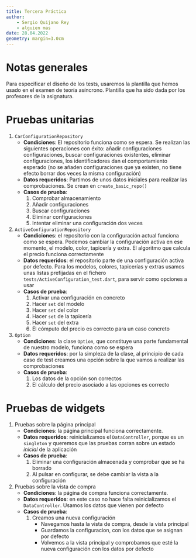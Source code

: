 ```yaml
---
title: Tercera Práctica
author:
    - Sergio Quijano Rey
    - alguien mas
date: 28.04.2022
geometry: margin=3.0cm
---
```


# Notas generales

Para especificar el diseño de los tests, usaremos la plantilla que hemos usado en el examen de teoría asíncrono. Plantilla que ha sido dada por los profesores de la asignatura.

# Pruebas unitarias

1. `CarConfigurationRepository`
    - **Condiciones**: El repositorio funciona como se espera. Se realizan las siguientes operaciones con éxito: añadir configuraciones configuraciones, buscar configuraciones existentes, eliminar configuraciones, los identificadores dan el comportamiento esperado (no se añaden configuraciones que ya existen, no tiene efecto borrar dos veces la misma configuración)
    - **Datos requeridos**: Partimos de unos datos iniciales para realizar las comprobaciones. Se crean en `create_basic_repo()`
    - **Casos de prueba**:
        1. Comprobar almacenamiento
        2. Añadir configuraciones
        3. Buscar configuraciones
        4. Eliminar configuraciones
        5. Intentar eliminar una configuración dos veces
2. `ActiveConfigurationRepository`
    - **Condiciones**: el repositorio con la configuración actual funciona como se espera. Podemos cambiar la configuración activa en ese momento, el modelo, color, tapicería y extra. El algoritmo que calcula el precio funciona correctamente
    - **Datos requeridos**: el repositorio parte de una configuración activa por defecto. Para los modelos, colores, tapicerías y extras usamos unas listas prefijadas en el fichero `tests/ActiveConfiguration_test.dart`, para servir como opciones a usar
    - **Casos de prueba**:
        1. Activar una configuración en concreto
        2. Hacer `set` del modelo
        3. Hacer `set` del color
        4. Hacer `set` de la tapicería
        5. Hacer `set` del extra
        6. El cómputo del precio es correcto para un caso concreto
3. `Option`
    - **Condiciones**: la clase `Option`, que constituye una parte fundamental de nuestro modelo, funciona como se espera
    - **Datos requeridos**: por la simpleza de la clase, al principio de cada caso de test creamos una opción sobre la que vamos a realizar las comprobaciones
    - **Casos de prueba**:
        1. Los datos de la opción son correctos
        2. El cálculo del precio asociado a las opciones es correcto

# Pruebas de widgets

1. Pruebas sobre la página principal
    - **Condiciones**: la página principal funciona correctamente.
    - **Datos requeridos**: reinicializamos el `DataController`, porque es un `singleton` y queremos que las pruebas corran sobre un estado *inicial* de la aplicación
    - **Casos de prueba**:
        1. Eliminar una configuración almacenada y comprobar que se ha borrado
        2. Al pulsar en configurar, se debe cambiar la vista a la configuración
2. Pruebas sobre la vista de compra
    - **Condiciones**: la página de compra funciona correctamente.
    - **Datos requeridos**: en este caso no hace falta reinicializamos el `DataController`. Usamos los datos que vienen por defecto
    - **Casos de prueba**:
        1. Creamos una nueva configuración
            - Navegamos hasta la vista de compra, desde la vista principal
            - Guardamos la configuracion, con los datos que se asignan por defecto
            - Volvemos a la vista principal y comprobamos que esté la nueva configuración con los datos por defecto
